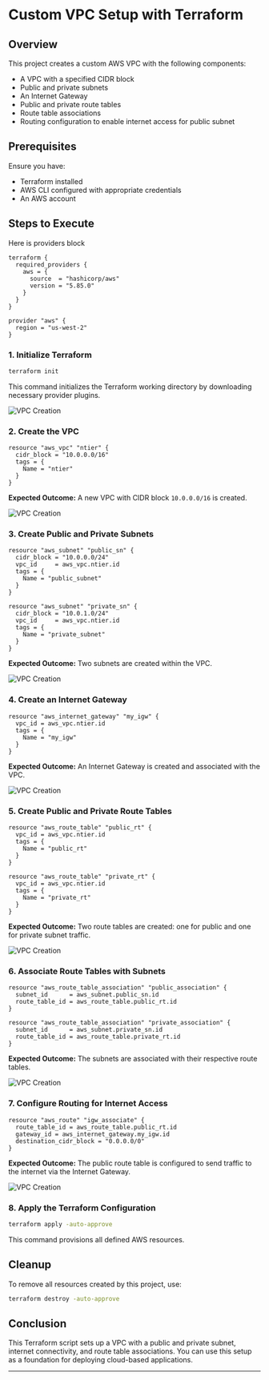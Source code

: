 # Custom VPC Setup with Terraform

## Overview
This project creates a custom AWS VPC with the following components:
- A VPC with a specified CIDR block
- Public and private subnets
- An Internet Gateway
- Public and private route tables
- Route table associations
- Routing configuration to enable internet access for public subnet

## Prerequisites
Ensure you have:
- Terraform installed
- AWS CLI configured with appropriate credentials
- An AWS account

## Steps to Execute

Here is providers block

```hcl
terraform {
  required_providers {
    aws = {
      source  = "hashicorp/aws"
      version = "5.85.0"
    }
  }
}

provider "aws" {
  region = "us-west-2"
}
```

### 1. Initialize Terraform
```sh
terraform init
```
This command initializes the Terraform working directory by downloading necessary provider plugins.

![VPC Creation](Images/1.png)

### 2. Create the VPC
```hcl
resource "aws_vpc" "ntier" {
  cidr_block = "10.0.0.0/16"
  tags = {
    Name = "ntier"
  }
}
```
**Expected Outcome:** A new VPC with CIDR block `10.0.0.0/16` is created.

![VPC Creation](Images/2.png)

### 3. Create Public and Private Subnets
```hcl
resource "aws_subnet" "public_sn" {
  cidr_block = "10.0.0.0/24"
  vpc_id     = aws_vpc.ntier.id
  tags = {
    Name = "public_subnet"
  }
}

resource "aws_subnet" "private_sn" {
  cidr_block = "10.0.1.0/24"
  vpc_id     = aws_vpc.ntier.id
  tags = {
    Name = "private_subnet"
  }
}
```
**Expected Outcome:** Two subnets are created within the VPC.

![VPC Creation](Images/3.png)



### 4. Create an Internet Gateway
```hcl
resource "aws_internet_gateway" "my_igw" {
  vpc_id = aws_vpc.ntier.id
  tags = {
    Name = "my_igw"
  }
}
```
**Expected Outcome:** An Internet Gateway is created and associated with the VPC.

![VPC Creation](Images/4.png)

### 5. Create Public and Private Route Tables
```hcl
resource "aws_route_table" "public_rt" {
  vpc_id = aws_vpc.ntier.id
  tags = {
    Name = "public_rt"
  }
}

resource "aws_route_table" "private_rt" {
  vpc_id = aws_vpc.ntier.id
  tags = {
    Name = "private_rt"
  }
}
```
**Expected Outcome:** Two route tables are created: one for public and one for private subnet traffic.

![VPC Creation](Images/5.png)

### 6. Associate Route Tables with Subnets
```hcl
resource "aws_route_table_association" "public_association" {
  subnet_id      = aws_subnet.public_sn.id
  route_table_id = aws_route_table.public_rt.id
}

resource "aws_route_table_association" "private_association" {
  subnet_id      = aws_subnet.private_sn.id
  route_table_id = aws_route_table.private_rt.id
}
```
**Expected Outcome:** The subnets are associated with their respective route tables.

![VPC Creation](Images/6.png)

### 7. Configure Routing for Internet Access
```hcl
resource "aws_route" "igw_associate" {
  route_table_id = aws_route_table.public_rt.id
  gateway_id = aws_internet_gateway.my_igw.id
  destination_cidr_block = "0.0.0.0/0"
}
```
**Expected Outcome:** The public route table is configured to send traffic to the internet via the Internet Gateway.

![VPC Creation](Images/7.png)

### 8. Apply the Terraform Configuration
```sh
terraform apply -auto-approve
```
This command provisions all defined AWS resources.

## Cleanup
To remove all resources created by this project, use:
```sh
terraform destroy -auto-approve
```

## Conclusion
This Terraform script sets up a VPC with a public and private subnet, internet connectivity, and route table associations. You can use this setup as a foundation for deploying cloud-based applications.

---
